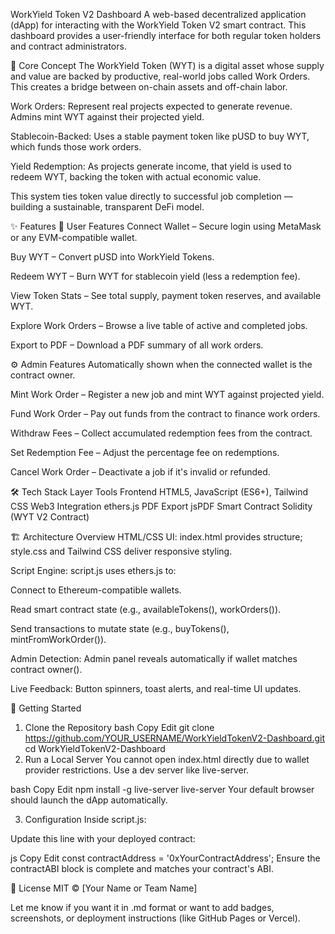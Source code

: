 WorkYield Token V2 Dashboard
A web-based decentralized application (dApp) for interacting with the WorkYield Token V2 smart contract. This dashboard provides a user-friendly interface for both regular token holders and contract administrators.

🧠 Core Concept
The WorkYield Token (WYT) is a digital asset whose supply and value are backed by productive, real-world jobs called Work Orders. This creates a bridge between on-chain assets and off-chain labor.

Work Orders: Represent real projects expected to generate revenue. Admins mint WYT against their projected yield.

Stablecoin-Backed: Uses a stable payment token like pUSD to buy WYT, which funds those work orders.

Yield Redemption: As projects generate income, that yield is used to redeem WYT, backing the token with actual economic value.

This system ties token value directly to successful job completion — building a sustainable, transparent DeFi model.

✨ Features
👤 User Features
Connect Wallet – Secure login using MetaMask or any EVM-compatible wallet.

Buy WYT – Convert pUSD into WorkYield Tokens.

Redeem WYT – Burn WYT for stablecoin yield (less a redemption fee).

View Token Stats – See total supply, payment token reserves, and available WYT.

Explore Work Orders – Browse a live table of active and completed jobs.

Export to PDF – Download a PDF summary of all work orders.

⚙️ Admin Features
Automatically shown when the connected wallet is the contract owner.

Mint Work Order – Register a new job and mint WYT against projected yield.

Fund Work Order – Pay out funds from the contract to finance work orders.

Withdraw Fees – Collect accumulated redemption fees from the contract.

Set Redemption Fee – Adjust the percentage fee on redemptions.

Cancel Work Order – Deactivate a job if it's invalid or refunded.

🛠️ Tech Stack
Layer	Tools
Frontend	HTML5, JavaScript (ES6+), Tailwind CSS
Web3 Integration	ethers.js
PDF Export	jsPDF
Smart Contract	Solidity (WYT V2 Contract)

🏗️ Architecture Overview
HTML/CSS UI: index.html provides structure; style.css and Tailwind CSS deliver responsive styling.

Script Engine: script.js uses ethers.js to:

Connect to Ethereum-compatible wallets.

Read smart contract state (e.g., availableTokens(), workOrders()).

Send transactions to mutate state (e.g., buyTokens(), mintFromWorkOrder()).

Admin Detection: Admin panel reveals automatically if wallet matches contract owner().

Live Feedback: Button spinners, toast alerts, and real-time UI updates.

🚀 Getting Started
1. Clone the Repository
bash
Copy
Edit
git clone https://github.com/YOUR_USERNAME/WorkYieldTokenV2-Dashboard.git
cd WorkYieldTokenV2-Dashboard
2. Run a Local Server
You cannot open index.html directly due to wallet provider restrictions. Use a dev server like live-server.

bash
Copy
Edit
npm install -g live-server
live-server
Your default browser should launch the dApp automatically.

3. Configuration
Inside script.js:

Update this line with your deployed contract:

js
Copy
Edit
const contractAddress = '0xYourContractAddress';
Ensure the contractABI block is complete and matches your contract's ABI.

📄 License
MIT © [Your Name or Team Name]

Let me know if you want it in .md format or want to add badges, screenshots, or deployment instructions (like GitHub Pages or Vercel).
